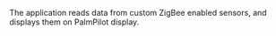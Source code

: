 The application reads data from custom ZigBee enabled sensors, and displays them on PalmPilot display.